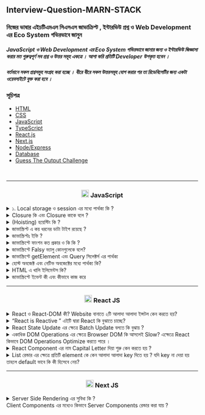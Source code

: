 ## Interview-Question-MARN-STACK

### নিজের ভাষার এইচটিএমএল সিএসএস জাভাক্রিপ্ট , ইন্টারভিউ প্রশ্ন ও Web Development এর Eco System গভিরভাবে জানুন

##### JavaScript ও Web Development এর Eco System গভিরভাবে জানার জন্য ও ইন্টারভিউ জিজ্ঞাসা করার মত গুরুত্বপূর্ণ সব প্রশ্ন ও উত্তর সমূহ একত্রে । আশা করি প্রতিটি Developer উপকৃত হবেন ।

##### বর্তমানে সকল প্রশ্নসমুহ সংগ্রহ করা হচ্ছে । ধীরে ধীরে সকল উত্তরসমূহ যোগ করার পর তা রিডেবিলেটির জন্য একটা ওয়েবসাইটে যুক্ত করা হবে ।

### সূচিপত্র

- [HTML](#HTML)
- [CSS](#CSS)
- [JavaScript](#js)
- [TypeScript](#ts)
- [React.js](#reactjs)
- [Next.js](#nextjs)
- [Node/Express](#node-express)
- [Database](#database)
- [Guess The Output Challenge](#GTO)

<br>
<hr>

<h3 align="center" id="js"><img src="https://skillicons.dev/icons?i=js" width="20" />  JavaScript</h3>

<div>

<details>
<summary> ১.  Local storage ও  session   এর মধ্যে পার্থক্য কি ?  </summary>

#### <span style="color:#f43f5e;">উঃ</span> local storage ও session এর মধ্যে পার্থক্য হলোঃ

| পার্থক্য  | Local Storage                                                        | Session Storage            |
| --------- | -------------------------------------------------------------------- | -------------------------- |
| স্থায়ীত্ব | ম্যানুয়ালি বা প্রোগ্রামিক্যালি ব্রাউজার ডাটা ক্লিয়ার না করা পর্যন্ত | ট্যাব ক্লোস করার সাথে সাথে |
| এভাইলেবল  | সকল window তেই                                                       | নির্দিষ্ট ট্যাবেই          |
| উপযোগী    | দীর্ঘ সময় ডাটা রাখায় যায়                                             | আল্প সময় ডাটা যায় রাখায়    |

</details>

<details>
<summary> Closure কি এবং Closure  কাকে বলে ?  </summary>

#### <span style="color:#f43f5e;">উঃ</span> Closure হলোঃ

Closure হচ্ছে, একটা function এ ব্যবহৃত data, যেই data টা এই function এর scope এ ডিক্লেয়ার করা নাই, অর্থাৎ, এই নিজস্ব function এ, এই data টা own করে না । বাইরের থেকে এই data টা আসছে, মানে parent function থেকে আসছে ।

```javascript
function test() {
  let msg = 'I am learning for ';
  let month = 6;
  return function () {
    console.log(msg, month);
  };
}
var sayMsg = test();
console.dir(sayMsg);
```

আমরা জানি জাভাস্ক্রিপ্ট এ আপনি চাইলে ফাংশন থেকেও আরেকটা ফাংশন রিটার্ন করতে পারবেন। আর তখনি তৈরী হয় প্যারেন্ট-চাইল্ড রিলেশন। আর রিটার্নকৃত ফাংশনের সবকিছু চাইল্ড ফাংশন চাইলেও অ্যাক্সেস করতে পারে ক্লোজারস এর কারণে।

```javascript
function closuresDemo() {
  var x = 10;
  return function () {
    var y = 20;
    console.log('Sum: ' + (x + y));
  };
}
```

ক্লোজার কি ? ক্লোজার হল ফাংশন এর ভিতরে আরেকটা ফাংশন !! যে ফাংশন উপরের ফাংশন এর লোকাল ভেরিয়েবল গুলো এক্সেস পাবে। টুইস্ট হচ্ছে উপরের ফাংশন রান হয়ে ডেড হইলেও ভিতরের টা জীবিত থাকে । তার মানে আগে প্যারেন্ট ফাংশন মরে গেলেও প্যারেন্ট এর জমি জমা নিয়ে চাইল্ড জীবিত থাকে !!

```javascript
function sayHello2(name) {
  var text = 'Hello ' + name; // Local variable
  var say = function () {
    console.log(text);
  };
  return say;
}
var say2 = sayHello2('Bob');
say2(); // logs "Hello Bob"
```

sayHello2 নিজে শেষ হবার সময়ে var say2 = sayHello2(‘Bob’); এই লাইনে একটা ফাংশন রিটার্ন করে ! । say2 কল করলে তাই আগের কল এ text এর যে ভ্যালু ছিল সেটা পরের কলে পাচ্ছে।

কারন -

১। ভিতরের ফাংশন বাইরের ফাংশন এর ভেরিয়েবল এক্সেস পাবে

২। ভিতরের ফাংশন এর লাইফ টাইম বাইরের ফাংশন এর চাইতে বেশি, বাইরের টা শেষ হয়ে যাবার সময় ভিতরের ফাংশন কে সব ডাটা দিয়ে যায়.

</details>

<details>
<summary> (Hoisting) হয়েস্টিং  কি ?  </summary>

#### <span style="color:#f43f5e;">উঃ</span> সহজ ভাষায়, Hoisting হলো জাভাস্ক্রিপ্টের Default Behaviour যা ফাংশন বা ভ্যারিয়বলের declaration অংশকে উপরে নিয়ে যায়।

var এর ক্ষেত্রে hoisting হয়ে value = undefined হয়ে যায়, অথ্যাৎ মেমরিতে একটা reference তৈরী হয়।

```javascript
a = 10;

var a;

console.log(a); // 10
```

উপরের কোডটি লক্ষ্য করে দেখুন, ভ্যারিয়বল a এর ভ্যালু ডিক্লেয়ার করার আগে value a= 10 assign করা হয়েছে। তাহলে কি মনে হয় console log এ আমার কি output পাবো। চলুন কোডটি রান করি এখন:

#### এবার জানবো, Let or Const এর ক্ষেত্রে কি hoisting হয় কিনা?

একদম সোজাসোপ্টা উত্তর, Let এর ক্ষেত্রেও hoisting হয়। চলুন জানি কিভাবে।

```javascript
b = 20;

let b;

console.log(a);
```

Let এর ক্ষেত্রেও hoisting হয়, অর্থ্যাৎ let দিয়ে ডিক্লেয়ার করা ভ্যারিয়বলেরও, ডিক্লেয়ার অংশটুকু কোড এক্সিকিউশনে একদম উপরে চলে যাবে, কিন্তু value = undefined বা memeroy তে reference তৈরী হয় না। তাই উপরের কোডটি রান করলে কনসোল লগে reference error পাবো।

```javascript
console.log(c); // ReferenceError

let c;
console.log(c); // undefined

c = 'Javascript';

console.log(c); // Javascript
```

const এর ক্ষেত্রে syntax error হবে, কারন hoisting ত দূরের কথা const আলাদা করে declare করে assign করা যায় না , তাই কনসোলে syntax error দেখতে পাচ্ছি।

```javascript
const a;

a = 10; // which is  syntax error

console.log(a);
```

### গুরুত্বপূর্ন একটা ব্যাপারঃ

আপনি যদি কোনো ভ্যালু ডিক্লেয়ার করেন কিন্তু তাতে কিছু সেইভ না করেন তাহলে সেটা বাই ডিফল্ট আন্ডিফাইন্ড হিসাবে সেইভড হয়ঃ

```javascript
var something;

console.log(something); //  undefined
```

</details>
<details>

<summary>  জাভাস্ক্রিপ্ট এ কয় ধরনের ডাটা টাইপ রয়েছে ? </summary>

#### <span style="color:#f43f5e;">উঃ</span> জাভাস্ক্রিপ্ট এ ব্যাসিকিলি দুই ধরনের ডাটা টাইপ আছেঃ

১। প্রিমিটিভ ডাটা টাইপ

২। নন প্রিমিটিভ/রেফারেন্স ডাটা টাইপ

### প্রিমিটিভ ডাটা টাইপঃ

(i) String

(ii) Number - গাণিতিক বা numeric মান নির্ধারণ করে

(iii) Undefined - Undefined মান নির্ধারণ করে

(iV) Boolean - কেবল মাত্র দুইটি মান বা value ব্যবহার করে অর্থাৎ "true" এবং "false" ব্যবহার করে মান নির্ধারণ করে

(V) Null - শূন্য বা null মান নির্ধারণ করে

(Vi) undefined

(Vii) symbol

### নন-প্রিমিটিভ/রেফারেন্স ডাটা টাইপঃ

নন-প্রিমিটিভ ডাটা টাইপের ভ্যালু সরাসরি সেইভ করা থাকে না। বরং ভ্যালুর রেফারেন্স সেইভ থাকে। আর এই টাইপের ডাটা অবজেক্ট। মানে এদেরও আবার অনেক প্রোপ্রার্টি আছে। যেমনঃ

(i) অ্যারে

(ii) অবজেক্ট

(iii) ফাংশন

</details>

<details>
<summary>  জাভাস্ক্রিপ্টঃ ইফি ? </summary>

#### <span style="color:#f43f5e;">উঃ</span> ইফি হলো Immediately Invoked Function Expressions (IIFE)

## যে ফাংশন নিজেই নিজেকে কল করে তাকে ইফি বলে |

ইফি তে সাধারণত পুরো ফাংশনটাকে প্রথম ব্র্যাকেটস এর ভিতরে রাখতে হয় এবং সবশেষে আরো দুইটা আর্গুমেন্ট ব্র্যাকেটস দিয়ে কল করতে হয়। উদাহরন দেখলে ক্লিয়ার হয়ে যাবে। ধরি উপরের ফাংশনটাই আমি সরাসরি ক্রিয়েট করে সাথে সাথেই কল করতে চাইঃ

```javascript
(function aDemoFunc() {
  console.log('Hello World!');
})();
```

এখানে পুরো ফাংশনটা প্রথম ব্র্যাকেটস এর ভিতরে চলে যাবে। এবং সবশেষে আরো দুইটা ব্র্যাকেটস হবে যেখানে যদি উক্ত ফাংশনের কোনো আর্গুমেন্ট থাকে তাহলে পাস করতে পারবেন।

সেইমভাবে ফাংশন এক্সপ্রেশন এর ক্ষেত্রেও কাজ করবে। তবে এক্ষেত্রে ফাংশন থেকে রিটার্নকৃত ভ্যালু উক্ত ভ্যারিয়েবলটায় স্টোর হয়ে যাবে ইমিডিয়েটলি।

```javascript
var sum = (function () {
  return 10 + 20;
})();
```

এবার গেলো তো Immediately Invoked Function Expressions বা ইফি নিয়ে আলোচনা, কিন্তু এটা আসলে কিভাবে আমাদের উপকারে লাগবে? হ্যা এবার আমি সেটা নিয়েই আলোচনা করবো।

এটা দিয়ে আপনি প্রাইভেট ফাংশন ক্রিয়েট করতে পারবেন। এই ফাংশন বাইরে কোথাও ইউজ করতে পারবেন না। না পারবেন এর ভিতরের কিছু ইউজ করতে। সো প্রাইভেসি মেইন্টেইন করতে চাইলে বা আপনি যদি চান কোনো ফাংশনের ভিতরের ডাটা বাইরে এক্সপোজ না করতে তাইলে এটা খুব ভালো একটা ইউসেজ হতে পারে। যেমনঃ

```javascript
(function aDemoFunc() {
  console.log('Hello World!');
})();

aDemoFunc(); //  ReferenceError
```

এটা যেমন সাথে সাথে কন্সোলে উক্ত লেখা প্রিন্ট করে ফেলবে, কিন্তু আপনি পরে যদি কোথাও aDemoFunc() কল করেন, এটা কাজ করবে না।

</details>

<details>

<summary>  জাভাস্ক্রিপ্টে ফাংশন কত প্রকার ও  কি কি ?  </summary>

1. Normal/Regular Function / Pure Function
2. Anonymous Function
3. Calback Function
4. Function
5. Arrow Function
6. Higher-order Function

#### 1 Normal Function

নরমাল ফাংশন ডিক্লেয়ারের জন্য function কীওয়ার্ড ব্যবহার করতে হয় এর পর function কীওয়ার্ড এর সাথে তার একটি নাম দিতে হয় এবং ওই নাম ধরে function টি কে কল করতে হয় |

```javascript
function normalFun() {
  console.log(' This is Normal Function Example');
}
```

#### Pure Function

Computer Science এর ভাষায় যে সকল function ইন্টার্নাল লজিক নিয়ে থাকে ও একই Input এর জন্য একই Output দিয়ে থাকে তাকে Pure Function বলে ।

#### এর ২টা বৈশিষ্ট থাকে

নিজের বিজনেস লজিক নিয়ে কনসার্ন ।
Same Input এর জন্য Same output দিয়ে থাকে ।

#### Pure Function এর উদাহরণঃ

```javascript
function pureFun(value) {
  return value * 4;
}

pureFun(4); // 4
pureFun(4); // 4
pureFun(4); // 4
```

এখানে pureFn কে Input হিসেবে যতবারই ২ দেয়া হবে এটি প্রতিবার ৪ রিটার্ন করবে ।

এখানে Pure function নীতি ২টি সঠিকভাবে ফলো করা হয়েছে ।

১. প্রতিবার same input এর জন্য same output দিবে ।

২. বাহিরের কোনো প্রকার স্টেট বা কিছু প্ররিরর্তন করে নাই

#### অপরদিকে,

```javascript
let count = 0;

function impureFun(value) {
  count++;
  return value * count;
}

impureFun(2); // 2
impureFun(2); // 4
impureFun(2); // 6
```

impureFn এর ক্ষেত্রে Pure function নীতি ২টি সঠিকভাবে ফলো করা হয়নি ।

১. প্রতিবার same input দিলেও আলাদা আলাদা output দিচ্ছে ।

২. এটি বাহিরের count variable পরিবর্তন করছে, অর্থাৎ শুধুমাত্র নিজের লজিক নিয়ে কনসার্ন না , function টি নিজের body এর বাহিরের কিছু পরিবর্তন করে ফেলেছে ।

তাই এটি pure function না ।

### 6 Higher-order Function

#### হাইয়ার অর্ডার ফাংশন কি?

#### <span style="color:#f43f5e;">উঃ</span>

যে ফাংশনে অন্য কোন ফাংশনকে আর্গুমেন্ট হিসাবে পাস করা হয় বা কোন ফাংশন অন্য কোন ফাংশনকে রিটার্ন করে তাকে হাইয়ার অর্ডার ফাংশন বলা হয়। বাংলায় এটাকে ঊচ্চমার্গীয় ফাংশন হিসেবে ভেবে নিতে পারেন।

#### Example Higher-order Function

```javascript
// Example 1

function welcomeMsg(name) {
  console.log('Welcome Mr. ' + name);
  return function options(menu) {
    console.log('Do you like ' + menu + ' Mr. ' + name);
  };
}

welcomeMsg('Zonayed Ahmed')('Coffee');

// Example 2

function callMyName(name, callback) {
  var myAge = 20;
  callback(myAge);
  console.log('Is it interesting? Yes it is Mr.' + name);
}

function hello(age) {
  console.log('I am passed through argument and my age is: ' + age);
}

callMyName('Zonayed Ahmed', hello);
```

</details>

<details>

<summary>  জাভাস্ক্রিপ্টে Falsy ভ্যালু কোনগুলেকে বলে? </summary>

#### <span style="color:#f43f5e;">উঃ</span>

0, "", null, undefined, NaN, false এগুলোকে falsy ভালু বলে ।

#### <span style="color:#f43f5e;">Example</span>

```javascript
// ###  Example 1

let myValue = '';

if (myValue) {
  console.log('I am truthy');
} else {
  console.log('I am Falsy'); // Result  I am Falsy
}

// ###  Example 2

let myValue = 0;

if (myValue) {
  console.log('I am truthy');
} else {
  console.log('I am Falsy'); // Result  I am Falsy
}
```

</details>

<details>

<summary>  জাভাস্ক্রিপ্টে getElement এবং Query সিলেক্টর্স এর পার্থক্য </summary>

এই দুটি পদ্ধতির মধ্যে সুস্পষ্ট মিল হল যে তারা উভয়ই একটি ওয়েব পৃষ্ঠা থেকে উপাদান নির্বাচন করে। তারা বিভিন্ন উপায়ে তা করে।

#### <span style="color:#f43f5e;">উঃ</span> getElement getElementById পদ্ধতি ব্যবহার করে, আপনি শুধুমাত্র তার ID দ্বারা একটি উপাদান নির্বাচন করতে পারেন। শুধুমাত্র একটি উপাদান নির্বাচন করতে পারেন। getElementByClassName আপনাকে শুধুমাত্র তার class নামের উপর ভিত্তি করে যেকোনো উপাদান নির্বাচন করতে দেয়। getElementsByTagName() পদ্ধতি একটি নির্দিষ্ট ট্যাগ নামের সাথে সমস্ত উপাদানের একটি সংগ্রহ প্রদান করে।

```Javascript

document.getElementById(“demo”).style.color = “red”;
const collection = document.getElementsByClassName(“example color”);
document.getElementsByTagName(“p”)[0].innerHTML = “Hello World!”


```

#### <span style="color:#f43f5e;">উঃ</span> QuerySelector দিয়ে, আপনি একটি CSS Selector উপর ভিত্তি করে একটি উপাদান নির্বাচন করতে পারেন। querySelectorAll দিয়ে, আপনি সমস্ত উপাদান নির্বাচন করতে পারেন। querySelector(“css-selectors”) আপনাকে CSS Selector প্যাটার্নের উপর ভিত্তি করে যেকোনো উপাদান নির্বাচন করতে দেয়।

```javascript
document.querySelector(“.example”).style.backgroundColor = “red”;
document.querySelectorAll(“.example”).style.backgroundColor = “red”;

```

</details>

<details>
<summary>  হোস্ট অবজেক্ট এবং নেটিভ অবজেক্টের মধ্যে পার্থক্য কি? </summary>

#### <span style="color:#f43f5e;">উঃ</span> নেটিভ অবজেক্ট হল এমন বস্তু যা জাভাস্ক্রিপ্ট ভাষার অংশ যা ECMAScript স্পেসিফিকেশন দ্বারা সংজ্ঞায়িত করা হয়, যেমন String , Math , RegExp , অবজেক্ট , ফাংশন , ইত্যাদি। হোস্ট অবজেক্ট রানটাইম পরিবেশ (ব্রাউজার বা নোড) দ্বারা প্রদান করা হয়, যেমন window , XMLHTTPRequest , ইত্যাদি

</details>

<details>

<summary>  HTML এ খালি ইলিমেন্টস কি? </summary>

#### <span style="color:#f43f5e;">উঃ</span> খালি বা অকার্যকর উপাদান হল এইচটিএমএল উপাদান যেগুলির জন্য একটি ক্লোজিং ট্যাগের প্রয়োজন হয় না কারণ এতে কোনও সামগ্রী নেই ৷ তারা স্বয়ংসম্পূর্ণ, স্বাধীনভাবে সম্পূর্ণ, এবং কাজ করার জন্য অন্যান্য উপাদানের উপর নির্ভর করে না।

```html
<!-- Example of an empty div tag -->
<div></div>

<!-- Example of an empty span tag -->
<span></span>

<!-- Example of an empty img tag -->
<img src="path/to/image.jpg" alt="" />

<!-- Example of an empty input tag -->
<input type="text" name="username" value="" />
```

</details>

<details>

<summary>  জাভাস্ক্রিপ্টে ইভেন্ট কী এবং কীভাবে কাজ করে </summary>

#### <span style="color:#f43f5e;">উঃ</span> যখন একটি ব্রাউজার বা একজন ইউজার পেজ ম্যানিপুলেট করে তখন javaScript এবং HTML -এর মধ্যে ইন্টারঅ্যাকশনের সৃষ্টি হয় । ধরুন, যখন একটা ওয়েবসাইটের পেজ লোড করা হল, তখন সেটাকে একটা ইভেন্ট বলা হয়, পেজের মধ্যে কোনো একটা বাটনে ক্লিক করা হলে, সেটাকেও একটা ইভেন্ট বলা হয়। অর্থাৎ ইউজার ওয়েব পেজের মধ্যে কিছু একটা করলে কোনো একটা ঘটনা ঘটতেছে এমন একটা কিছুকে ইভেন্ট বলা হচ্ছে । পেজের মধ্যে জাভাস্ক্রিপ্ট-এর কোনো নির্দিষ্ট অ্যাক্টিভিটিগুলোকে সচল করার জন্য এই ইভেন্টগুলো অ্যাড করা থাকে। যেটা হতে পারে কোনো একটা বাটনে ক্লিক করলে উইনডো ক্লোজ হবে, ইউজারকে একটা মেসেজ দেখানো, ইউজারের ডাটা নেওয়া ইত্যাদি

</details>

</div>

<hr>

<!-- React Question  -->
<h3 align="center" id="js"><img src="https://camo.githubusercontent.com/ff077b866cdc3fc2b0fa50ca6f8fa395451ffa625bc9c1133643b40e8afa2e2c/68747470733a2f2f736b696c6c69636f6e732e6465762f69636f6e733f693d7265616374" width="20" />  React JS</h3>

<div>

<details>

<summary> React ও React-DOM কী? Website বানাতে ২টি আলাদা আলাদা ইন্সটল কেন করতে হয়? </summary>

React.js বলতে React ও React-DOM এর সমন্বয়ে একটা প্যাকেজ বুঝায় । যদিও ২টি আলাদা আলদা ভূমিকা রাখে ।

React : এটি মূলত JavaScript ওয়েব ও অ্যাপ এর জন্য একটি প্যাকেজ ও কাচামাল বলা যায় ।
কিভাবে রিয়েক্ট কাজ করবে তার নির্ধারণ করে ।

React-DOM : Browser DOM এর একটি কপি বা শেডো ডম । মূলত React এ কোনো State পরিবর্তন হলে সেটি আগে Virtual-DOM (V-DOM) এ সেটি পরিবর্তন করে এবং তা ডিফিং বা রি- কনসালেসশন এলগোরিদম এর মাধ্যমে কোন component এ পরিবর্তন হয়েছে সেটি এই খসড়া ডমে পরিবর্তনের এরপর সারর্জিক্যাল অপারেশনের এর মাধ্যমে মূল ডমে পরিরর্তন করে|

</details>

<details>

<summary>  “React is Reactive ” এইটি দ্বারা React কি বুঝাতে চাচ্ছে? </summary>
React এর কোনো State পরিবর্তনের সাথে সাথে Component Re-render এর মাধ্যমে Updated Sate টি Brower DOM এ Automatically পরিরর্তন করে । তাই বলে হয় রিয়েক্ট রিয়েক্টিভ মানে State পরিবর্তনের সাথে সাথে তা রিয়েক্ট করে ও তার ফলাফল মূল ডমে রিফলেক্ট করে

</details>

<details>

<summary> React State Update এর ক্ষেত্রে Batch Update বলতে কি বুঝায় ? </summary>
React এর কোনো State Update হলে তা সাথে সাথে মূল ডমে পরিবর্তন রিফলেক্ট করে না । অর্থাৎ, একত্রে পরিবর্তিত Sate সমূহ মূল ডমে Update করে ।
অনেক State একত্রে গ্রুপ আকারে update করাকেই Batch Update বলা হয় ।

</details>

<details>

<summary>  একাধিক DOM Operations এর ক্ষেত্রে Browser DOM কি আসলেই Slow? এক্ষেত্রে React কিভাবে DOM Operations Optimize করতে পারে ।  </summary>
Browser DOM Operations Slow নয় তবে পার্সিনং থেকে Display পার্ট প্রতি অপারেশনের করতে হয় । এক্ষেত্রে React.js Batch Update এর মাধ্যমে একত্রে সব State update করে ।
ফলে কম ওপারেশন হয় সেটির ক্ষেত্রে কম Parsing and Display process থাকায় DOM Optimize হয়

</details>

<details>

<summary>  React Component এর নাম Capital Letter দিয়া শুরু কেন করতে হয় ?  </summary>
Application এর function JSX রিটার্ন করতে পারে আবার অন্য যেকোনো ভ্যালু ।
এক্ষেত্রে কোনটি JSX রিটার্ন করে এমন , অর্থাৎ কোনটী কোম্পোনেন্ট আর কোনটি সাধারণ function তার নির্নয়ের জন্য Component এর নামে Capital Letter দিয়ে শুরু করতে হয় ।

</details>

<details>

<summary>  List রেন্ডার এর ক্ষেত্রে প্রতিটি element কে কেন আলাদা আলাদা key দিতে হয় ? যদি key না দেয়া হয় তাহলে default ভাবে কি কী হিসেবে নেয়?   </summary>
React এ List Render করার ক্ষেত্রে প্রতিটি element কে আলাদা আলাদা key দিতে হয় । যদি প্রোগ্রামার key না দেয় তাহলে এটি Default ভাবে Index কে key হিসেবে নিয়ে থাকে ।
index কে key হিসেবে দেয়া কেন উচিত নয় ?
index কে যদি key হিসেবে দেই তাহলে এক্ষেত্রে কিছু সমস্যা হতে পারে । যেমনঃ

ধরি,

List of Components যা map করে UI তে দেখানো হল । এখানে প্রতিটি elements এর key তাদের index কে দেয়া হল ।

onClick কোনো event এ ১ম index এর Component কে remove করা হল ।

এখন ২য় element টি হয়ে যাবে ১ম element ।
যেহেতু array এর ১ম elements টি remove করা হয়েছে তাই ২য়টির index হবে ১ম টির index অর্থাৎ 1 .
রিয়েক্ট মূলত index দিয়ে ট্রাক রাখে । এক্ষেত্রে React সঠিকভাবে ট্রাক রাখাতে পারবে না ।

কারন তার অনুযায়ী 1 index ওলা Component টি remove করা হয়েছে কিন্তু এখন আবার আবার দেখা যাচ্ছে যে আবার 1 index এর কোনো component আছে । এক্ষেত্রে React কনফিউসড হয়ে যাবে ।

এসল ক্ষেত্রে Wired Behave করতে পারে ।

</details>

<div>

<hr>

<!-- Next Js Question  -->
<h3 align="center" id="js"><img src="https://camo.githubusercontent.com/369ce0f9d1b9e5e69b4b6df1752862ce1fc99699d6bb17d84cc2825c75d1e2d6/68747470733a2f2f736b696c6c69636f6e732e6465762f69636f6e733f693d6e6578746a73" width="20" />  Next JS</h3>

<div>
<details>

<summary>  Server Side Rendering এর সুবিধা কি ?  </summary>

উঃ সার্ভার সাইড রেন্ডারিং এ ইনিশিয়াল এইচটিএমএল সার্ভারেই রেন্ডার হয়ে ক্লায়েন্ট এ আসে বিধায় ক্লায়েন্ট এর নতুন করে রেন্ডার করা লাগে না। এতে করে ওয়েব পেজ এর ইনিশিয়াল লোডিং টাইম কমে যায়। এছাড়া সার্চ ইঞ্জিন এই ইনিশিয়াল এইচটিএমএল কন্টেন্ট থেকেই ইন্ডেক্সিং করে বিধায় ওয়েবসাইট এর SEO র‍্যাংক বৃদ্ধি পায়।

</details>

<summary> Client Components এর মধ্যেও কিভাবে Server Components রেন্ডার করা যায় ?  </summary>

</details>

</div>
